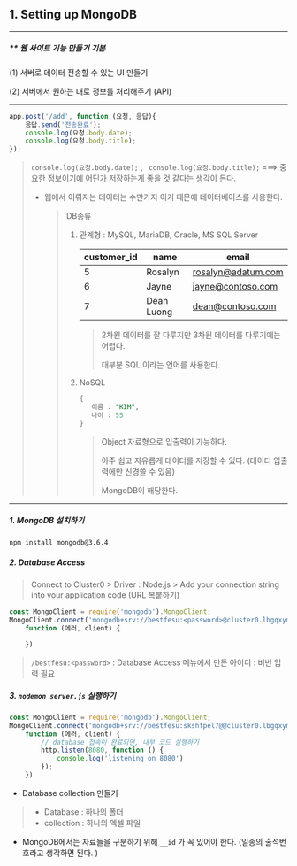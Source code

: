 ## 1. Setting up MongoDB 

---

##### ** 웹 사이트 기능 만들기 기본 

(1) 서버로 데이터 전송할 수 있는 UI 만들기 

(2) 서버에서 원하는 대로 정보를 처리해주기 (API)

---

```javascript
app.post('/add', function (요청, 응답){
    응답.send('전송완료');
    console.log(요청.body.date);
    console.log(요청.body.title);
});
```

> `console.log(요청.body.date);` , ` console.log(요청.body.title);` ===> 중요한 정보이기에 어딘가 저장하는게 좋을 것 같다는 생각이 든다. 
>
> * 웹에서 이뤄지는 데이터는 수만가지 이기 때문에 데이터베이스를 사용한다. 
>
>   > DB종류 
>   >
>   > 1. 관계형 : MySQL, MariaDB, Oracle, MS SQL Server
>   >
>   >    | customer_id | name       | email              |
>   >    | ----------- | ---------- | ------------------ |
>   >    | 5           | Rosalyn    | rosalyn@adatum.com |
>   >    | 6           | Jayne      | jayne@contoso.com  |
>   >    | 7           | Dean Luong | dean@contoso.com   |
>   >
>   >    > 2차원 데이터를 잘 다루지만 3차원 데이터를 다루기에는 어렵다. 
>   >    >
>   >    > 대부분 SQL 이라는 언어를 사용한다.
>   >
>   > 2. NoSQL 
>   >
>   >    ```SQL
>   >    {
>   >    	이름 : "KIM", 
>   >    	나이 : 55
>   >    }
>   >    ```
>   >
>   >    > Object 자료형으로 입출력이 가능하다. 
>   >    >
>   >    > 아주 쉽고 자유롭게 데이터를 저장할 수 있다. (데이터 입출력에만 신경쓸 수 있음)
>   >    >
>   >    > MongoDB이 해당한다. 

---



##### 1. MongoDB 설치하기 

```bash
npm install mongodb@3.6.4
```

##### 2.  Database Access 

> Connect to Cluster0 > Driver : Node.js > Add your connection string into your application code (URL 복붙하기)

```javascript
const MongoClient = require('mongodb').MongoClient;
MongoClient.connect('mongodb+srv://bestfesu:<password>@cluster0.lbgqxym.mongodb.net/?retryWrites=true&w=majority',
    function (에러, client) {

    })
```

> `/bestfesu:<password>`  : Database Access 메뉴에서 만든 아이디 : 비번 입력 필요

##### 3. `nodemon server.js` 실행하기 

```javascript
const MongoClient = require('mongodb').MongoClient;
MongoClient.connect('mongodb+srv://bestfesu:skshfpel7@@cluster0.lbgqxym.mongodb.net/?retryWrites=true&w=majority',
    function (에러, client) {
        // database 접속이 완료되면, 내부 코드 실행하기 
        http.listen(8080, function () {
            console.log('listening on 8080')
        });
    })

```







* Database collection 만들기 

> * Database : 하나의 폴더 
> * collection : 하나의 엑셀 파일 

* MongoDB에서는 자료들을 구분하기 위해 `__id` 가 꼭 있어야 한다. (일종의 출석번호라고 생각하면 된다. )
